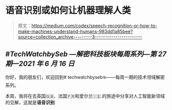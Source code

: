 # 语音识别或如何让机器理解人类

> 原文：<https://medium.com/codex/speech-recognition-or-how-to-make-machines-understand-humans-983dd1a85bee?source=collection_archive---------3----------------------->

## *#TechWatchbySeb —解密科技板块每周系列—第 27 期—2021 年 6 月 16 日*

你好，我的朋友们，欢迎回到# techwatchbyseb☕️——每周一期的技术领域解密系列。

本周，我将在去英国🇬🇧、法国🇫🇷和爱尔兰🇮🇪.的旅途中分享对人工智能新领域的见解，这就是**语音识别**